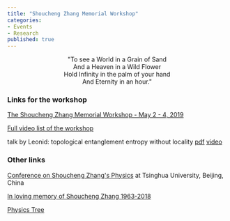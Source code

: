 ```yaml
---
title: "Shoucheng Zhang Memorial Workshop"
categories:
- Events
- Research
published: true
---
```


<center>
"To see a World in a Grain of Sand
<br>
And a Heaven in a Wild Flower
<br>
Hold Infinity in the palm of your hand
<br>
And Eternity in an hour."
<br>
</center>

<!-- more -->

### Links for the workshop

[The Shoucheng Zhang Memorial Workshop - May 2 - 4, 2019](https://glam.stanford.edu/Shoucheng_Zhang_Memorial_Workshop)

[Full video list of the workshop](https://www.youtube.com/watch?v=5TOKuu2AnKI&list=PLPhzsVvZwOWfbeysomvHFm2n6XR9bMiT1)

talk by Leonid: topological entanglement entropy without locality
[pdf](https://glam.stanford.edu/sites/g/files/sbiybj10026/f/may3-2-3_pryadko.pdf)
[video](https://www.youtube.com/watch?v=BlDsVl1Qv3U)


### Other links

[Conference on Shoucheng Zhang's Physics](https://www.tsinghua.edu.cn/publish/casen/1253/2019/20190411094005986693229/20190411094005986693229_.html)
at Tsinghua University, Beijing, China


[In loving memory of Shoucheng Zhang 1963-2018](https://www.sczhangmemorial.com/)

[Physics Tree](https://academictree.org/physics/tree.php?pid=77936)